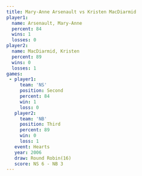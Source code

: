 ```yaml
---
title: Mary-Anne Arsenault vs Kristen MacDiarmid
player1:                    
  name: Arsenault, Mary-Anne
  percent: 84               
  wins: 1                   
  losses: 0                 
player2:                    
  name: MacDiarmid, Kristen 
  percent: 89               
  wins: 0                   
  losses: 1                 
games:
 - player1:          
     team: 'NS'      
     position: Second
     percent: 84     
     win: 1          
     loss: 0         
   player2:         
     team: 'NB'     
     position: Third
     percent: 89    
     win: 0         
     loss: 1        
   event: Hearts        
   year: 2006           
   draw: Round Robin(16)
   score: NS 6 - NB 3   
---
```

